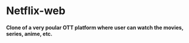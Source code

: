 # Netflix-web

#### Clone of a very poular OTT platform where user can watch the movies, series, anime, etc.



